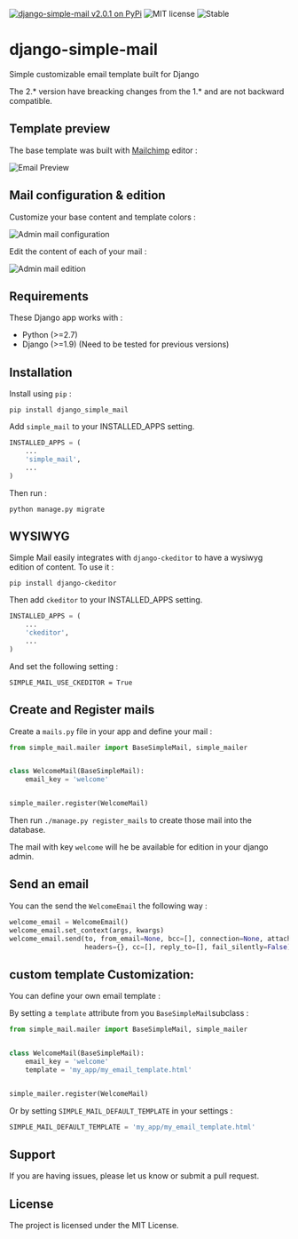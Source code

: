 [![django-simple-mail v2.0.1 on PyPi](https://img.shields.io/badge/pypi-2.0.1-green.svg)](https://pypi.python.org/pypi/django-simple-mail)
![MIT license](https://img.shields.io/badge/licence-MIT-blue.svg)
![Stable](https://img.shields.io/badge/status-stable-green.svg)

# django-simple-mail

Simple customizable email template built for Django

The 2.* version have breacking changes from the 1.* and are not backward compatible.

## Template preview

The base template was built with [Mailchimp](https://mailchimp.com/) editor :

![Email Preview](docs/preview.png)


## Mail configuration & edition

Customize your base content and template colors :

![Admin mail configuration](docs/admin-mail-template-configuration.png)

Edit the content of each of your mail :

![Admin mail edition](docs/admin-mail-edition.png)

## Requirements

These Django app works with :

+ Python (>=2.7)
+ Django (>=1.9) (Need to be tested for previous versions)


## Installation

Install using `pip` :

`pip install django_simple_mail`

Add `simple_mail` to your INSTALLED_APPS setting.

```python
INSTALLED_APPS = (
    ...
    'simple_mail',
    ...
)
```

Then run :

`python manage.py migrate`

## WYSIWYG

Simple Mail easily integrates with `django-ckeditor` to have a wysiwyg edition of content.
To use it :

`pip install django-ckeditor`

Then add `ckeditor` to your INSTALLED_APPS setting.

```python
INSTALLED_APPS = (
    ...
    'ckeditor',
    ...
)
```

And set the following setting :

`SIMPLE_MAIL_USE_CKEDITOR = True`


## Create and Register mails

Create a `mails.py` file in your app and define your mail :

```python
from simple_mail.mailer import BaseSimpleMail, simple_mailer


class WelcomeMail(BaseSimpleMail):
    email_key = 'welcome'


simple_mailer.register(WelcomeMail)
```

Then run `./manage.py register_mails` to create those mail into the database.

The mail with key `welcome` will he be available for edition in your django admin.

## Send an email

You can the send the `WelcomeEmail` the following way :

```python
welcome_email = WelcomeEmail()
welcome_email.set_context(args, kwargs)
welcome_email.send(to, from_email=None, bcc=[], connection=None, attachments=[],
                   headers={}, cc=[], reply_to=[], fail_silently=False)
```

## custom template Customization:

You can define your own email template :

By setting a `template` attribute from you `BaseSimpleMail`subclass :

```python
from simple_mail.mailer import BaseSimpleMail, simple_mailer


class WelcomeMail(BaseSimpleMail):
    email_key = 'welcome'
    template = 'my_app/my_email_template.html'


simple_mailer.register(WelcomeMail)

```

Or by setting `SIMPLE_MAIL_DEFAULT_TEMPLATE` in your settings :

```python
SIMPLE_MAIL_DEFAULT_TEMPLATE = 'my_app/my_email_template.html'

```


## Support

If you are having issues, please let us know or submit a pull request.

## License

The project is licensed under the MIT License.
